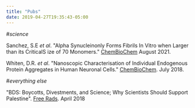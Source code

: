 ```yaml
---
title: "Pubs"
date: 2019-04-27T19:35:43-05:00
---
```


#*science*

Sanchez, S.E *et al*. "Alpha Synucleinonly Forms Fibrils In Vitro when Larger than its CriticalS ize of 70 Monomers." [ChemBioChem](https://chemistry-europe.onlinelibrary.wiley.com/doi/epdf/10.1002/cbic.202100285)
August 2021.

Whiten, D.R. *et al*. "Nanoscopic Characterisation of Individual Endogenous Protein Aggregates in Human Neuronal Cells."
[ChemBioChem](https://onlinelibrary.wiley.com/doi/full/10.1002/cbic.201800209).
July 2018.

#*everything else*

"BDS: Boycotts, Divestments, and Science; Why Scientists Should Support Palestine".
[Free Rads](https://freerads.org/2018/04/03/bds-boycotts-divestments-and-science/).
 April 2018
